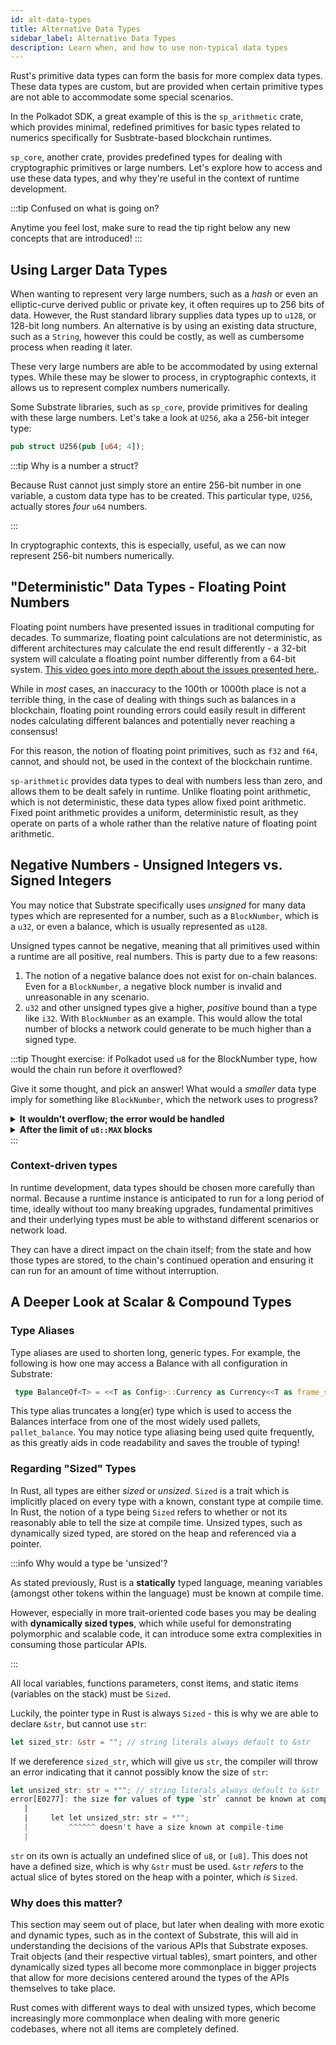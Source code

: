 ```yaml
---
id: alt-data-types
title: Alternative Data Types
sidebar_label: Alternative Data Types
description: Learn when, and how to use non-typical data types
---
```


Rust's primitive data types can form the basis for more complex data types. These data types are
custom, but are provided when certain primitive types are not able to accommodate some special
scenarios.

In the Polkadot SDK, a great example of this is the `sp_arithmetic` crate, which provides minimal,
redefined primitives for basic types related to numerics specifically for Susbtrate-based blockchain runtimes.

`sp_core`, another crate, provides predefined types for dealing with cryptographic primitives or
large numbers. Let's explore how to access and use these data types, and why they're useful in the
context of runtime development.

<!-- prettier-ignore -->
:::tip Confused on what is going on?

Anytime you feel lost, make sure to read the tip right below any new concepts that are introduced!
:::

## Using Larger Data Types

When wanting to represent very large numbers, such as a _hash_ or even an elliptic-curve derived
public or private key, it often requires up to 256 bits of data. However, the Rust standard library
supplies data types up to `u128`, or 128-bit long numbers. An alternative is by using an existing
data structure, such as a `String`, however this could be costly, as well as cumbersome process when
reading it later.

These very large numbers are able to be accommodated by using external types. While these may be
slower to process, in cryptographic contexts, it allows us to represent complex numbers numerically.

Some Substrate libraries, such as `sp_core`, provide primitives for dealing with these large
numbers. Let's take a look at `U256`, aka a 256-bit integer type:

```rust
pub struct U256(pub [u64; 4]);
```

:::tip Why is a number a struct?

Because Rust cannot just simply store an entire 256-bit number in one variable, a custom data type
has to be created. This particular type, `U256`, actually stores _four_ `u64` numbers.

:::

In cryptographic contexts, this is especially, useful, as we can now represent 256-bit numbers
numerically.

## "Deterministic" Data Types - Floating Point Numbers

Floating point numbers have presented issues in traditional computing for decades. To summarize,
floating point calculations are not deterministic, as different architectures may calculate the end
result differently - a 32-bit system will calculate a floating point number differently from a
64-bit system.
[This video goes into more depth about the issues presented here.](https://www.youtube.com/watch?v=PZRI1IfStY0).

While in _most_ cases, an inaccuracy to the 100th or 1000th place is not a terrible thing, in the
case of dealing with things such as balances in a blockchain, floating point rounding errors could
easily result in different nodes calculating different balances and potentially never reaching a consensus!

For this reason, the notion of floating point primitives, such as `f32` and `f64`, cannot, and
should not, be used in the context of the blockchain runtime.

`sp-arithmetic` provides data types to deal with numbers less than zero, and allows them to be dealt
safely in runtime. Unlike floating point arithmetic, which is not deterministic, these data types
allow fixed point arithmetic. Fixed point arithmetic provides a uniform, deterministic result, as
they operate on parts of a whole rather than the relative nature of floating point arithmetic.

## Negative Numbers - Unsigned Integers vs. Signed Integers

You may notice that Substrate specifically uses _unsigned_ for many data types which are represented
for a number, such as a `BlockNumber`, which is a `u32`, or even a balance, which is usually
represented as `u128`.

Unsigned types cannot be negative, meaning that all primitives used within a runtime are all
positive, real numbers. This is party due to a few reasons:

1. The notion of a negative balance does not exist for on-chain balances. Even for a `BlockNumber`,
   a negative block number is invalid and unreasonable in any scenario.
2. `u32` and other unsigned types give a higher, _positive_ bound than a type like `i32`. With
   `BlockNumber` as an example. This would allow the total number of blocks a network could
   generate to be much higher than a signed type.

:::tip Thought exercise: if Polkadot used `u8` for the BlockNumber type, how would the chain run
before it overflowed?

Give it some thought, and pick an answer! What would a _smaller_ data type imply for something like
`BlockNumber`, which the network uses to progress?

<details class="wrong">
    <summary><b>It wouldn't overflow; the error would be handled</b></summary>
Not quite - integer overflows can happen regardless of whether it is handled or not.  A more serious implication is at play here - if the chain's height is bound by a small number type, then that is effectively the maximum amount of blocks which can be generated.
</details>

<details class="correct">
    <summary><b>After the limit of <code>u8::MAX</code> blocks</b></summary>

Correct!

The limit of a `u8::MAX` would indicate the limit for the blockchain, and thus how many blocks can
be generated.

</details>
:::

### Context-driven types

In runtime development, data types should be chosen more carefully than normal. Because a runtime
instance is anticipated to run for a long period of time, ideally without too many breaking
upgrades, fundamental primitives and their underlying types must be able to withstand different
scenarios or network load.

They can have a direct impact on the chain itself; from the state and how those types are stored, to
the chain's continued operation and ensuring it can run for an amount of time without interruption.

## A Deeper Look at Scalar & Compound Types

### Type Aliases

Type aliases are used to shorten long, generic types. For example, the following is how one may
access a Balance with all configuration in Substrate:

```rust
 type BalanceOf<T> = <<T as Config>::Currency as Currency<<T as frame_system::Config>::AccountId>>::Balance;
```

This type alias truncates a long(er) type which is used to access the Balances interface from one of
the most widely used pallets, `pallet_balance`. You may notice type aliasing being used quite
frequently, as this greatly aids in code readability and saves the trouble of typing!

### Regarding "Sized" Types

In Rust, all types are either _sized_ or _unsized_. `Sized` is a trait which is implicitly placed on
every type with a known, constant type at compile time. In Rust, the notion of a type being `Sized`
refers to whether or not its reasonably able to tell the size at compile time. Unsized types, such
as dynamically sized typed, are stored on the heap and referenced via a pointer.

:::info Why would a type be 'unsized'?

As stated previously, Rust is a **statically** typed language, meaning variables (amongst other
tokens within the language) must be known at compile time.

However, especially in more trait-oriented code bases you may be dealing with **dynamically sized
types**, which while useful for demonstrating polymorphic and scalable code, it can introduce some
extra complexities in consuming those particular APIs.

:::

All local variables, functions parameters, const items, and static items (variables on the stack)
must be `Sized`.

Luckily, the pointer type in Rust is always `Sized` - this is why we are able to declare `&str`, but
cannot use `str`:

```rust
let sized_str: &str = ""; // string literals always default to &str
```

If we dereference `sized_str`, which will give us `str`, the compiler will throw an error indicating
that it cannot possibly know the size of `str`:

```rust
let unsized_str: str = *""; // string literals always default to &str
error[E0277]: the size for values of type `str` cannot be known at compilation time
   |
   |     let let unsized_str: str = *"";
   |         ^^^^^^ doesn't have a size known at compile-time
   |
```

`str` on its own is actually an undefined slice of `u8`, or `[u8]`. This does not have a defined
size, which is why `&str` must be used. `&str` _refers_ to the actual slice of bytes stored on the
heap with a pointer, which _is_ `Sized`.

### Why does this matter?

This section may seem out of place, but later when dealing with more exotic and dynamic types, such
as in the context of Substrate, this will aid in understanding the decisions of the various APIs
that Substrate exposes. Trait objects (and their respective virtual tables), smart pointers, and
other dynamically sized types all become more commonplace in bigger projects that allow for more
decisions centered around the types of the APIs themselves to take place.

Rust comes with different ways to deal with unsized types, which become increasingly more
commonplace when dealing with more generic codebases, where not all items are completely defined.
